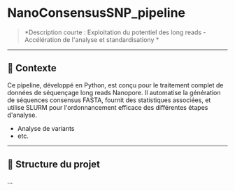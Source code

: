 # NanoConsensusSNP_pipeline
> *Description courte : Exploitation du potentiel des long reads - Accélération de l'analyse et standardisationy *

---

## 🧩 Contexte

Ce pipeline, développé en Python, est conçu pour le traitement complet de données de séquençage long reads Nanopore. Il automatise la génération de séquences consensus FASTA, fournit des statistiques associées, et utilise SLURM pour l'ordonnancement efficace des différentes étapes d'analyse.  
- Analyse de variants
- etc.

---

## 📁 Structure du projet
...
